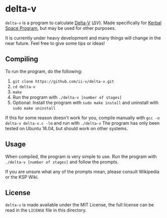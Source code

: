 # delta-v
`delta-v` is a program to calculate [Delta-V](https://en.wikipedia.org/wiki/Delta-v) (*ΔV*). Made specifically for [Kerbal Space Program](https://en.wikipedia.org/wiki/Kerbal_Space_Program), but may be used for other purposes.

It is currently under heavy development and many things will change in the near future. Feel free to give some tips or ideas!

## Compiling
To run the program, do the following:

  1. `git clone https://github.com/ii-v/delta-v.git`
  2. `cd delta-v`
  3. `make`
  4. Run the program with `./delta-v [number of stages]`
  5. Optional: Install the program with `sudo make install` and uninstall with `sudo make uninstall`

If this for some reason doesn't work for you, compile manually with `gcc -o delta-v delta-v.c -lm` and run with `./delta-v`
The program has only been tested on Ubuntu 16.04, but should work on other systems.

## Usage
When compiled, the program is very simple to use.
Run the program with `./delta-v [number of stages]` and follow the prompts.

If you are unsure what any of the prompts mean, please consult Wikipedia or the KSP Wiki.

## License
`delta-v` is made available under the MIT License, the full license can be read in the `LICENSE` file in this directory.
